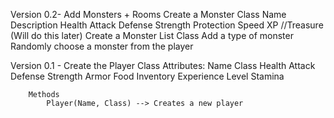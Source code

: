 Version 0.2-
	Add Monsters + Rooms
		Create a Monster Class
			Name
			Description
			Health
			Attack
			Defense
			Strength
			Protection
			Speed
			XP
			//Treasure (Will do this later)
		Create a Monster List Class
			Add a type of monster
			Randomly choose a monster from the player


Version 0.1 - 
	Create the Player Class
		Attributes:
			Name
			Class
			Health
			Attack
			Defense
			Strength
			Armor
			Food
			Inventory
			Experience
			Level
			Stamina

		Methods
			Player(Name, Class) --> Creates a new player
			